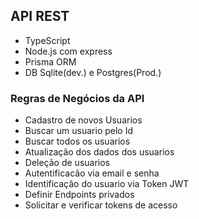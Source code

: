 ## API REST
- TypeScript
- Node.js com express
- Prisma ORM
- DB Sqlite(dev.) e Postgres(Prod.)


### Regras de Negócios da API

- Cadastro de novos Usuarios
- Buscar um usuario pelo Id
- Buscar todos os usuarios
- Atualização dos dados dos usuarios
- Deleção de usuarios
- Autentificacão via email e senha
- Identificação do usuario via Token JWT
- Definir Endpoints privados 
- Solicitar e verificar tokens de acesso
